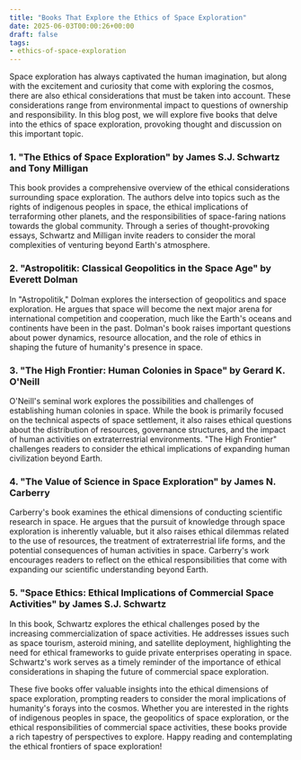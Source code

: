 ```yaml
---
title: "Books That Explore the Ethics of Space Exploration"
date: 2025-06-03T00:00:26+00:00
draft: false
tags: 
- ethics-of-space-exploration
---
```


Space exploration has always captivated the human imagination, but along with the excitement and curiosity that come with exploring the cosmos, there are also ethical considerations that must be taken into account. These considerations range from environmental impact to questions of ownership and responsibility. In this blog post, we will explore five books that delve into the ethics of space exploration, provoking thought and discussion on this important topic.

### 1. "The Ethics of Space Exploration" by James S.J. Schwartz and Tony Milligan

This book provides a comprehensive overview of the ethical considerations surrounding space exploration. The authors delve into topics such as the rights of indigenous peoples in space, the ethical implications of terraforming other planets, and the responsibilities of space-faring nations towards the global community. Through a series of thought-provoking essays, Schwartz and Milligan invite readers to consider the moral complexities of venturing beyond Earth's atmosphere.

### 2. "Astropolitik: Classical Geopolitics in the Space Age" by Everett Dolman

In "Astropolitik," Dolman explores the intersection of geopolitics and space exploration. He argues that space will become the next major arena for international competition and cooperation, much like the Earth's oceans and continents have been in the past. Dolman's book raises important questions about power dynamics, resource allocation, and the role of ethics in shaping the future of humanity's presence in space.

### 3. "The High Frontier: Human Colonies in Space" by Gerard K. O'Neill

O'Neill's seminal work explores the possibilities and challenges of establishing human colonies in space. While the book is primarily focused on the technical aspects of space settlement, it also raises ethical questions about the distribution of resources, governance structures, and the impact of human activities on extraterrestrial environments. "The High Frontier" challenges readers to consider the ethical implications of expanding human civilization beyond Earth.

### 4. "The Value of Science in Space Exploration" by James N. Carberry

Carberry's book examines the ethical dimensions of conducting scientific research in space. He argues that the pursuit of knowledge through space exploration is inherently valuable, but it also raises ethical dilemmas related to the use of resources, the treatment of extraterrestrial life forms, and the potential consequences of human activities in space. Carberry's work encourages readers to reflect on the ethical responsibilities that come with expanding our scientific understanding beyond Earth.

### 5. "Space Ethics: Ethical Implications of Commercial Space Activities" by James S.J. Schwartz

In this book, Schwartz explores the ethical challenges posed by the increasing commercialization of space activities. He addresses issues such as space tourism, asteroid mining, and satellite deployment, highlighting the need for ethical frameworks to guide private enterprises operating in space. Schwartz's work serves as a timely reminder of the importance of ethical considerations in shaping the future of commercial space exploration.

These five books offer valuable insights into the ethical dimensions of space exploration, prompting readers to consider the moral implications of humanity's forays into the cosmos. Whether you are interested in the rights of indigenous peoples in space, the geopolitics of space exploration, or the ethical responsibilities of commercial space activities, these books provide a rich tapestry of perspectives to explore. Happy reading and contemplating the ethical frontiers of space exploration!